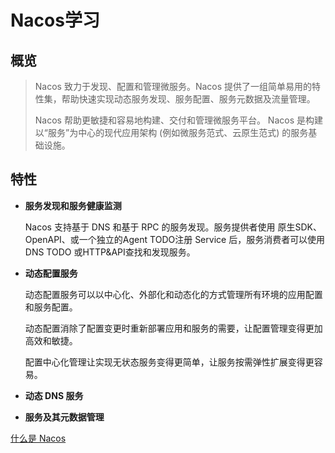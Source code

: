 # Nacos学习

## 概览

> Nacos 致力于发现、配置和管理微服务。Nacos 提供了一组简单易用的特性集，帮助快速实现动态服务发现、服务配置、服务元数据及流量管理。
> 
> Nacos 帮助更敏捷和容易地构建、交付和管理微服务平台。 Nacos 是构建以“服务”为中心的现代应用架构 (例如微服务范式、云原生范式) 的服务基础设施。

## 特性

- **服务发现和服务健康监测**
  
  Nacos 支持基于 DNS 和基于 RPC 的服务发现。服务提供者使用 原生SDK、OpenAPI、或一个独立的Agent TODO注册 Service 后，服务消费者可以使用DNS TODO 或HTTP&API查找和发现服务。

- **动态配置服务**
  
  动态配置服务可以以中心化、外部化和动态化的方式管理所有环境的应用配置和服务配置。
  
  动态配置消除了配置变更时重新部署应用和服务的需要，让配置管理变得更加高效和敏捷。
  
  配置中心化管理让实现无状态服务变得更简单，让服务按需弹性扩展变得更容易。

- **动态 DNS 服务**

- **服务及其元数据管理**



[什么是 Nacos](https://nacos.io/zh-cn/docs/what-is-nacos.html)

